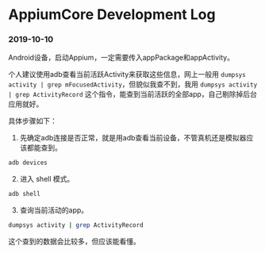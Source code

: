 # AppiumCore Development Log

### 2019-10-10

Android设备，启动Appium，一定需要传入appPackage和appActivity。

个人建议使用adb查看当前活跃Activity来获取这些信息，网上一般用 ``dumpsys activity | grep mFocusedActivity``，但貌似我查不到，我用 ``dumpsys activity | grep ActivityRecord`` 这个指令，能查到当前活跃的全部app，自己剔除掉后台应用就好。

具体步骤如下：

1. 先确定adb连接是否正常，就是用adb查看当前设备，不管真机还是模拟器应该都能查到。

``` sh
adb devices
```

2. 进入 shell 模式。

``` sh
adb shell
```

3. 查询当前活动的app。

``` sh
dumpsys activity | grep ActivityRecord
```

这个查到的数据会比较多，但应该能看懂。